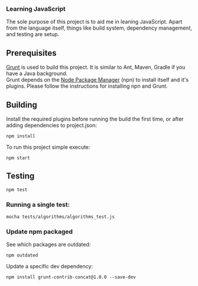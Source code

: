 ### Learning JavaScript
The sole purpose of this project is to aid me in leaning JavaScript. Apart from the language itself, things like build system, dependency management, 
and testing are setup.

## Prerequisites
[Grunt](http://gruntjs.com/) is used to build this project. It is similar to Ant, Maven, Gradle if you have a Java background.   
Grunt depends on the [Node Package Manager](https://npmjs.org/) (npn) to install itself and it's plugins. Please follow the instructions
for installing npn and Grunt.

## Building
Install the required plugins before running the build the first time, or after adding dependencies to project.json:

    npm install

To run this project simple execute:

    npm start

## Testing

    npm test

### Running a single test:

    mocha tests/algorithms/algorithms_test.js


### Update npm packaged
See which packages are outdated:

    npm outdated

Update a specific dev dependency:

    npm install grunt-contrib-concat@1.0.0 --save-dev
